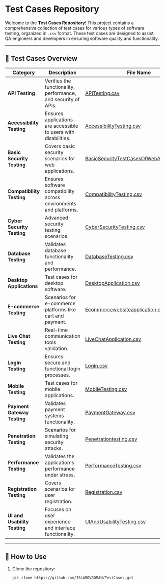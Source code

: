 # Test Cases Repository

Welcome to the **Test Cases Repository**! This project contains a comprehensive collection of test cases for various types of software testing, organized in `.csv` format. These test cases are designed to assist QA engineers and developers in ensuring software quality and functionality.

---

## 📂 Test Cases Overview

| **Category**               | **Description**                                                   | **File Name**                                 |
|----------------------------|-------------------------------------------------------------------|----------------------------------------------|
| **API Testing**            | Verifies the functionality, performance, and security of APIs.   | [APITesting.csv](./Testcases/APITesting.csv)           |
| **Accessibility Testing**  | Ensures applications are accessible to users with disabilities.  | [AccessibilityTesting.csv](./AccessibilityTesting.csv) |
| **Basic Security Testing** | Covers basic security scenarios for web applications.            | [BasicSecurityTestCasesOfWebApplication.csv](./BasicSecurityTestCasesOfWebApplication.csv) |
| **Compatibility Testing**  | Ensures software compatibility across environments and platforms.| [CompatibilityTesting.csv](./CompatibilityTesting.csv) |
| **Cyber Security Testing** | Advanced security testing scenarios.                             | [CyberSecurityTesting.csv](./CyberSecurityTesting.csv) |
| **Database Testing**       | Validates database functionality and performance.                | [DatabaseTesting.csv](./DatabaseTesting.csv) |
| **Desktop Applications**   | Test cases for desktop software.                                 | [DesktopApplication.csv](./DesktopApplication.csv) |
| **E-commerce Testing**     | Scenarios for e-commerce platforms like cart and payment.        | [Ecommercewebsiteapplication.csv](./Ecommercewebsiteapplication.csv) |
| **Live Chat Testing**      | Real-time communication tools validation.                        | [LiveChatApplication.csv](./LiveChatApplication.csv) |
| **Login Testing**          | Ensures secure and functional login processes.                   | [Login.csv](./Login.csv)                     |
| **Mobile Testing**         | Test cases for mobile applications.                              | [MobileTesting.csv](./MobileTesting.csv)     |
| **Payment Gateway Testing**| Validates payment systems functionality.                         | [PaymentGateway.csv](./PaymentGateway.csv)   |
| **Penetration Testing**    | Scenarios for simulating security attacks.                       | [Penetrationtesting.csv](./Penetrationtesting.csv) |
| **Performance Testing**    | Validates the application's performance under stress.            | [PerformanceTesting.csv](./PerformanceTesting.csv) |
| **Registration Testing**   | Covers scenarios for user registration.                          | [Registration.csv](./Registration.csv)       |
| **UI and Usability Testing**| Focuses on user experience and interface functionality.         | [UIAndUsabilityTesting.csv](./UIAndUsabilityTesting.csv) |

---

## 📄 How to Use

1. Clone the repository:
   ```bash
   git clone https://github.com/ISLAMOVROMAN/TestCases.git

